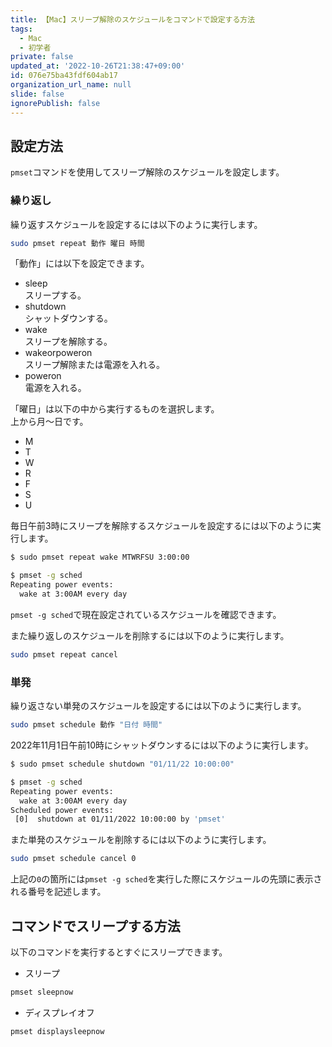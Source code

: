 ```yaml
---
title: 【Mac】スリープ解除のスケジュールをコマンドで設定する方法
tags:
  - Mac
  - 初学者
private: false
updated_at: '2022-10-26T21:38:47+09:00'
id: 076e75ba43fdf604ab17
organization_url_name: null
slide: false
ignorePublish: false
---
```

## 設定方法

`pmset`コマンドを使用してスリープ解除のスケジュールを設定します。  

### 繰り返し

繰り返すスケジュールを設定するには以下のように実行します。

```zsh
sudo pmset repeat 動作 曜日 時間
```

「動作」には以下を設定できます。

* sleep  
  スリープする。
* shutdown  
  シャットダウンする。
* wake  
  スリープを解除する。
* wakeorpoweron  
  スリープ解除または電源を入れる。
* poweron  
  電源を入れる。

「曜日」は以下の中から実行するものを選択します。  
上から月〜日です。

* M
* T
* W
* R
* F
* S
* U

毎日午前3時にスリープを解除するスケジュールを設定するには以下のように実行します。  

```zsh
$ sudo pmset repeat wake MTWRFSU 3:00:00

$ pmset -g sched
Repeating power events:
  wake at 3:00AM every day
```

`pmset -g sched`で現在設定されているスケジュールを確認できます。  

また繰り返しのスケジュールを削除するには以下のように実行します。

```zsh
sudo pmset repeat cancel
```

### 単発

繰り返さない単発のスケジュールを設定するには以下のように実行します。  

```zsh
sudo pmset schedule 動作 "日付 時間"
```

2022年11月1日午前10時にシャットダウンするには以下のように実行します。

```zsh
$ sudo pmset schedule shutdown "01/11/22 10:00:00"

$ pmset -g sched
Repeating power events:
  wake at 3:00AM every day
Scheduled power events:
 [0]  shutdown at 01/11/2022 10:00:00 by 'pmset'
```

また単発のスケジュールを削除するには以下のように実行します。

```zsh
sudo pmset schedule cancel 0
```

上記の`0`の箇所には`pmset -g sched`を実行した際にスケジュールの先頭に表示される番号を記述します。  
## コマンドでスリープする方法

以下のコマンドを実行するとすぐにスリープできます。

* スリープ

```zsh
pmset sleepnow
```

* ディスプレイオフ

```zsh
pmset displaysleepnow
```
